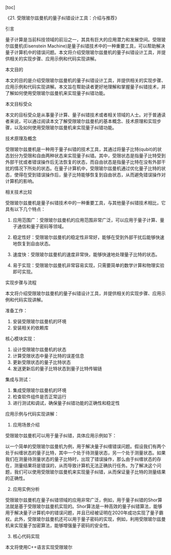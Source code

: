 
[toc]                    
                
                
《21. 受限玻尔兹曼机的量子纠错设计工具：介绍与推荐》

引言

量子计算是当前科技领域的前沿之一，其具有巨大的应用潜力和发展空间。受限玻尔兹曼机(Eisenstein Machine)是量子纠错技术中的一种重要工具，可以帮助解决量子计算机中的错误问题。本文将介绍受限玻尔兹曼机的量子纠错设计工具，并提供相关的实现步骤、应用示例和代码实现讲解。

本文目的

本文的目的是介绍受限玻尔兹曼机的量子纠错设计工具，并提供相关的实现步骤、应用示例和代码实现讲解。本文旨在帮助读者更好地理解和掌握量子纠错技术，并了解如何使用受限玻尔兹曼机来实现量子纠错功能。

本文目标受众

本文的目标受众是从事量子计算、量子纠错技术或者相关领域的人士。对于普通读者来说，可以通过阅读本文了解受限玻尔兹曼机的基本概念、技术原理和实现步骤，以及如何使用受限玻尔兹曼机来实现量子纠错功能。

技术原理及概念

受限玻尔兹曼机是一种用于量子纠错的技术工具，其通过将量子比特(qubit)的状态划分为受限和自由两种状态来实现量子纠错。其中，受限状态是指量子比特受到外部干扰或者错误操作后无法恢复的状态，而自由状态是指量子比特在没有外部干扰的情况下所处的状态。在量子计算机中，受限玻尔兹曼机通过优化量子比特的状态，使得在受到错误操作后，量子比特能够恢复到自由状态，从而避免错误操作对计算机的影响。

相关技术比较

受限玻尔兹曼机是量子纠错技术中的一种重要工具，与其他量子纠错技术相比，它具有以下几个特点：

1. 应用范围广：受限玻尔兹曼机的应用范围非常广泛，可以应用于量子计算、量子通信和量子密码等领域。

2. 稳定性好：受限玻尔兹曼机的稳定性非常好，能够在受到外部干扰后能够快速地恢复到自由状态。

3. 速度快：受限玻尔兹曼机的速度非常快，能够快速地处理量子比特的状态。

4. 易于实现：受限玻尔兹曼机非常容易实现，只需要简单的数学计算和物理实验即可实现。

实现步骤与流程

本文将介绍受限玻尔兹曼机的量子纠错设计工具，并提供相关的实现步骤、应用示例和代码实现讲解。

准备工作：

1. 安装受限玻尔兹曼机的环境
2. 安装相关的依赖库

核心模块实现：

1. 设计受限玻尔兹曼机的状态
2. 计算受限状态中量子比特的误差信息
3. 更新受限状态的量子比特状态
4. 发送更新后的量子比特状态到量子比特传输链

集成与测试：

1. 集成受限玻尔兹曼机的环境
2. 检查软件组件是否正常运行
3. 进行测试和调试，确保量子纠错功能的正确性和稳定性

应用示例与代码实现讲解：

1. 应用场景介绍

受限玻尔兹曼机可以用于量子纠错，具体应用示例如下：

以一个简单的受限玻尔兹曼机为例，用于解决量子纠缠错误问题。假设我们有两个处于纠缠状态的量子比特，其中一个处于待测量状态，另一个处于测量状态。如果我们在测量待测量状态的量子比特时，出现了错误操作，那么由于纠缠状态的存在，测量结果将是错误的，从而导致计算机无法正确执行任务。为了解决这个问题，我们可以使用受限玻尔兹曼机来实现量子纠错，从而保证量子比特的测量结果的正确性。

2. 应用实例分析

受限玻尔兹曼机在量子纠错领域的应用非常广泛，例如，用于量子纠错的Shor算法就是基于受限玻尔兹曼机实现的。Shor算法是一种高效的量子纠错算法，能够用于解决量子计算机中的错误问题，并且已经被证明在2020年成功实现了量子霸权。此外，受限玻尔兹曼机还可以用于量子密码的实现，例如，利用受限玻尔兹曼机来实现量子加密算法，能够增强量子密码的安全性。

3. 核心代码实现

本文将使用C++语言实现受限玻尔


